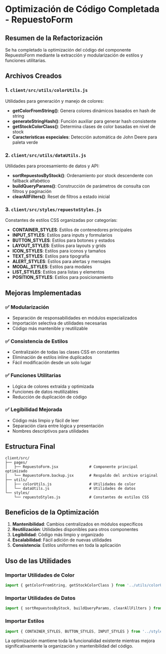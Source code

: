 # Optimización de Código Completada - RepuestoForm

## Resumen de la Refactorización

Se ha completado la optimización del código del componente RepuestoForm mediante la extracción y modularización de estilos y funciones utilitarias.

## Archivos Creados

### 1. `client/src/utils/colorUtils.js`

Utilidades para generación y manejo de colores:

- **getColorFromString()**: Genera colores dinámicos basados en hash de string
- **generateStringHash()**: Función auxiliar para generar hash consistente
- **getStockColorClass()**: Determina clases de color basadas en nivel de stock
- **Características especiales**: Detección automática de John Deere para paleta verde

### 2. `client/src/utils/dataUtils.js`

Utilidades para procesamiento de datos y API:

- **sortRepuestosByStock()**: Ordenamiento por stock descendente con fallback alfabético
- **buildQueryParams()**: Construcción de parámetros de consulta con filtros y paginación
- **clearAllFilters()**: Reset de filtros a estado inicial

### 3. `client/src/styles/repuestoStyles.js`

Constantes de estilos CSS organizadas por categorías:

- **CONTAINER_STYLES**: Estilos de contenedores principales
- **INPUT_STYLES**: Estilos para inputs y formularios
- **BUTTON_STYLES**: Estilos para botones y estados
- **LAYOUT_STYLES**: Estilos para layouts y grids
- **ICON_STYLES**: Estilos para iconos y tamaños
- **TEXT_STYLES**: Estilos para tipografía
- **ALERT_STYLES**: Estilos para alertas y mensajes
- **MODAL_STYLES**: Estilos para modales
- **LIST_STYLES**: Estilos para listas y elementos
- **POSITION_STYLES**: Estilos para posicionamiento

## Mejoras Implementadas

### ✅ Modularización

- Separación de responsabilidades en módulos especializados
- Importación selectiva de utilidades necesarias
- Código más mantenible y reutilizable

### ✅ Consistencia de Estilos

- Centralizaión de todas las clases CSS en constantes
- Eliminación de estilos inline duplicados
- Fácil modificación desde un solo lugar

### ✅ Funciones Utilitarias

- Lógica de colores extraída y optimizada
- Funciones de datos reutilizables
- Reducción de duplicación de código

### ✅ Legibilidad Mejorada

- Código más limpio y fácil de leer
- Separación clara entre lógica y presentación
- Nombres descriptivos para utilidades

## Estructura Final

```fence
client/src/
├── pages/
│   ├── RepuestoForm.jsx              # Componente principal optimizado
│   └── RepuestoForm.backup.jsx       # Respaldo del archivo original
├── utils/
│   ├── colorUtils.js                 # Utilidades de color
│   └── dataUtils.js                  # Utilidades de datos
└── styles/
    └── repuestoStyles.js             # Constantes de estilos CSS
```

## Beneficios de la Optimización

1. **Mantenibilidad**: Cambios centralizados en módulos específicos
2. **Reutilización**: Utilidades disponibles para otros componentes
3. **Legibilidad**: Código más limpio y organizado
4. **Escalabilidad**: Fácil adición de nuevas utilidades
5. **Consistencia**: Estilos uniformes en toda la aplicación

## Uso de las Utilidades

### Importar Utilidades de Color

```javascript
import { getColorFromString, getStockColorClass } from '../utils/colorUtils';
```

### Importar Utilidades de Datos

```javascript
import { sortRepuestosByStock, buildQueryParams, clearAllFilters } from '../utils/dataUtils';
```

### Importar Estilos

```javascript
import { CONTAINER_STYLES, BUTTON_STYLES, INPUT_STYLES } from '../styles/repuestoStyles';
```

La optimización mantiene toda la funcionalidad existente mientras mejora significativamente la organización y mantenibilidad del código.
